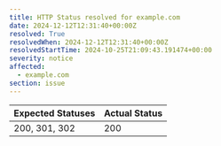 ```yaml
---
title: HTTP Status resolved for example.com
date: 2024-12-12T12:31:40+00:00Z
resolved: True
resolvedWhen: 2024-12-12T12:31:40+00:00Z
resolvedStartTime: 2024-10-25T21:09:43.191474+00:00
severity: notice
affected:
  - example.com
section: issue
---
```


| Expected Statuses | Actual Status  |
|-------------------|----------------|
| 200, 301, 302 | 200 |

